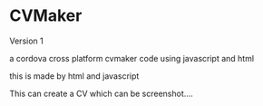 # CVMaker

Version 1

a cordova cross platform cvmaker code using javascript and html

this is made by html and javascript

This can create a CV which can be screenshot....
